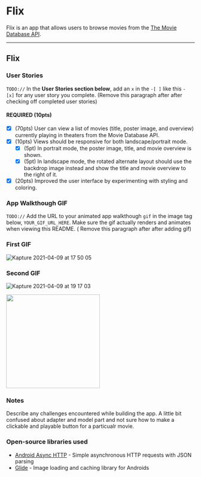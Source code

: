 # Flix
Flix is an app that allows users to browse movies from the [The Movie Database API](http://docs.themoviedb.apiary.io/#).

---

## Flix

### User Stories
`TODO://` In the **User Stories section below**, add an `x` in the `-[ ]` like this `- [x]` for any user story you complete. (Remove this paragraph after after checking off completed user stories)

#### REQUIRED (10pts)
- [x] (70pts) User can view a list of movies (title, poster image, and overview) currently playing in theaters from the Movie Database API.
- [x] (10pts) Views should be responsive for both landscape/portrait mode.
   - [x] (5pt) In portrait mode, the poster image, title, and movie overview is shown.
   - [x] (5pt) In landscape mode, the rotated alternate layout should use the backdrop image instead and show the title and movie overview to the right of it.
- [x] (20pts) Improved the user interface by experimenting with styling and coloring.

### App Walkthough GIF
`TODO://` Add the URL to your animated app walkthough `gif` in the image tag below, `YOUR_GIF_URL_HERE`. Make sure the gif actually renders and animates when viewing this README. (
   Remove this paragraph after after adding gif)

### First GIF

![Kapture 2021-04-09 at 17 50 05](https://user-images.githubusercontent.com/61512581/114171092-654a1580-9966-11eb-85f1-ac158bdeea8d.gif)

### Second GIF

![Kapture 2021-04-09 at 19 17 03](https://user-images.githubusercontent.com/61512581/114172439-4056a200-9968-11eb-84e9-b84546e11ab9.gif)


<img src="YOUR_GIF_URL_HERE" width=250><br>

### Notes
Describe any challenges encountered while building the app.
A little bit confused about adapter and model part and not sure how to
make a clickable and playable button for a particualr movie. 

### Open-source libraries used

- [Android Async HTTP](https://github.com/codepath/CPAsyncHttpClient) - Simple asynchronous HTTP requests with JSON parsing
- [Glide](https://github.com/bumptech/glide) - Image loading and caching library for Androids

